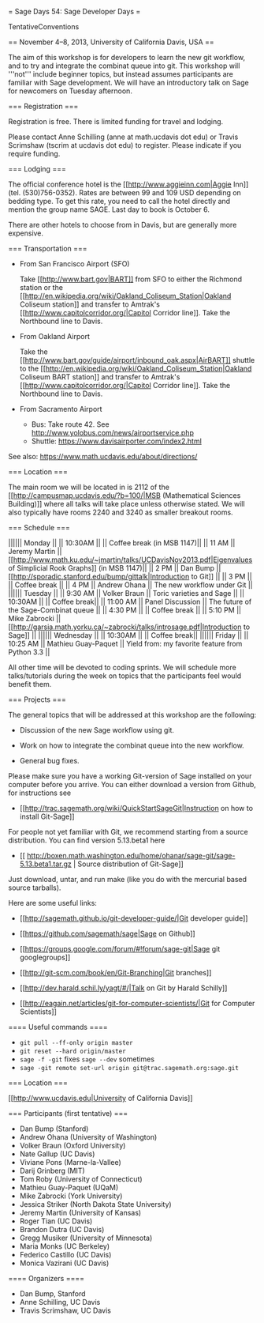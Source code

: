 = Sage Days 54: Sage Developer Days =

TentativeConventions


== November 4–8, 2013, University of California Davis, USA ==

The aim of this workshop is for developers to learn the new git workflow, and to try and integrate the combinat queue into git. This workshop will '''not''' include beginner topics, but instead assumes participants are familiar with Sage development. We will have an introductory talk on Sage for newcomers on Tuesday afternoon.

=== Registration ===

Registration is free. There is limited funding for travel and lodging.

Please contact Anne Schilling (anne at math.ucdavis dot edu) or Travis Scrimshaw (tscrim at ucdavis dot edu) to register. Please indicate if you require funding.

=== Lodging ===

The official conference hotel is the [[http://www.aggieinn.com|Aggie Inn]] (tel. (530)756-0352). Rates are between 99 and 109 USD depending on bedding type. To get this rate, you need to call the hotel directly and mention the group name SAGE. Last day to book is October 6.

There are other hotels to choose from in Davis, but are generally more expensive. 

=== Transportation ===

- From San Francisco Airport (SFO)

  Take [[http://www.bart.gov|BART]] from SFO to either the Richmond station or the [[http://en.wikipedia.org/wiki/Oakland_Coliseum_Station|Oakland Coliseum station]] and transfer to Amtrak's [[http://www.capitolcorridor.org/|Capitol Corridor line]]. Take the Northbound line to Davis.

- From Oakland Airport

  Take the [[http://www.bart.gov/guide/airport/inbound_oak.aspx|AirBART]] shuttle to the [[http://en.wikipedia.org/wiki/Oakland_Coliseum_Station|Oakland Coliseum BART station]] and transfer to Amtrak's [[http://www.capitolcorridor.org/|Capitol Corridor line]]. Take the Northbound line to Davis.

- From Sacramento Airport

  * Bus: Take route 42. See http://www.yolobus.com/news/airportservice.php
  * Shuttle: https://www.davisairporter.com/index2.html

See also: https://www.math.ucdavis.edu/about/directions/

=== Location ===

The main room we will be located in is 2112 of the [[http://campusmap.ucdavis.edu/?b=100/|MSB (Mathematical Sciences Building)]] where all talks will take place unless otherwise stated. We will also typically have rooms 2240 and 3240 as smaller breakout rooms.

=== Schedule ===

|||||| Monday ||
|| 10:30AM || || Coffee break (in MSB 1147)||
|| 11 AM || Jeremy Martin || [[http://www.math.ku.edu/~jmartin/talks/UCDavisNov2013.pdf|Eigenvalues of Simplicial Rook Graphs]] (in MSB 1147)||
|| 2 PM || Dan Bump || [[http://sporadic.stanford.edu/bump/gittalk|Introduction to Git]] ||
|| 3 PM || || Coffee break ||
|| 4 PM || Andrew Ohana || The new workflow under Git ||
|||||| Tuesday ||
|| 9:30 AM || Volker Braun || Toric varieties and Sage ||
|| 10:30AM || || Coffee break||
|| 11:00 AM || Panel Discussion || The future of the Sage-Combinat queue ||
|| 4:30 PM || || Coffee break ||
|| 5:10 PM || Mike Zabrocki || [[http://garsia.math.yorku.ca/~zabrocki/talks/introsage.pdf|Introduction to Sage]] ||
|||||| Wednesday ||
|| 10:30AM || || Coffee break||
|||||| Friday ||
|| 10:25 AM || Mathieu Guay-Paquet || Yield from: my favorite feature from Python 3.3 ||

All other time will be devoted to coding sprints. We will schedule more talks/tutorials during the week on topics that
the participants feel would benefit them. 

=== Projects ===

The general topics that will be addressed at this workshop are the following:

 * Discussion of the new Sage workflow using git.

 * Work on how to integrate the combinat queue into the new workflow.

 * General bug fixes.

Please make sure you have a working Git-version of Sage installed on your computer before
you arrive. You can either download a version from Github, for instructions see

 * [[http://trac.sagemath.org/wiki/QuickStartSageGit|Instruction on how to install Git-Sage]]

For people not yet familiar with Git, we recommend starting from a source distribution. You can find version 5.13.beta1 here

 * [[ http://boxen.math.washington.edu/home/ohanar/sage-git/sage-5.13.beta1.tar.gz | Source distribution of Git-Sage]]

Just download, untar, and run make (like you do with the mercurial based source tarballs).

Here are some useful links:

 * [[http://sagemath.github.io/git-developer-guide/|Git developer guide]]

 * [[https://github.com/sagemath/sage|Sage on Github]]

 * [[https://groups.google.com/forum/#!forum/sage-git|Sage git googlegroups]]

 * [[http://git-scm.com/book/en/Git-Branching|Git branches]]

 * [[http://dev.harald.schil.ly/yagt/#/|Talk on Git by Harald Schilly]]

 * [[http://eagain.net/articles/git-for-computer-scientists/|Git for Computer Scientists]]

==== Useful commands ====

 * `git pull --ff-only origin master`
 * `git reset --hard origin/master`
 * `sage -f -git` fixes `sage --dev` sometimes
 * `sage -git remote set-url origin git@trac.sagemath.org:sage.git`

=== Location ===

[[http://www.ucdavis.edu|University of California Davis]]

=== Participants (first tentative) ===

 * Dan Bump (Stanford)
 * Andrew Ohana (University of Washington)
 * Volker Braun (Oxford University)
 * Nate Gallup (UC Davis)
 * Viviane Pons (Marne-la-Vallee)
 * Darij Grinberg (MIT)
 * Tom Roby (University of Connecticut)
 * Mathieu Guay-Paquet (UQaM)
 * Mike Zabrocki (York University)
 * Jessica Striker (North Dakota State University)
 * Jeremy Martin (University of Kansas)
 * Roger Tian (UC Davis)
 * Brandon Dutra (UC Davis)
 * Gregg Musiker (University of Minnesota)
 * Maria Monks (UC Berkeley)
 * Federico Castillo (UC Davis)
 * Monica Vazirani (UC Davis)

==== Organizers ====

 * Dan Bump, Stanford
 * Anne Schilling, UC Davis
 * Travis Scrimshaw, UC Davis
